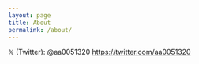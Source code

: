 ```yaml
---
layout: page
title: About
permalink: /about/
---
```


𝕏 (Twitter): @aa0051320 <https://twitter.com/aa0051320>

